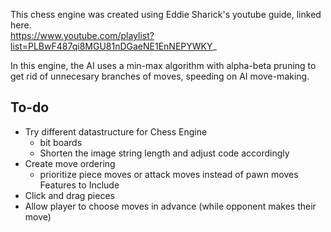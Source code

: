 This chess engine was created using Eddie Sharick's youtube guide, linked here. \
https://www.youtube.com/playlist?list=PLBwF487qi8MGU81nDGaeNE1EnNEPYWKY_ 

In this engine, the AI uses a min-max algorithm with alpha-beta pruning to get rid of unnecesary branches of moves, speeding on AI move-making.

## To-do
- Try different datastructure for Chess Engine
  - bit boards
  - Shorten the image string length and adjust code accordingly
- Create move ordering 
  - prioritize piece moves or attack moves instead of pawn moves
Features to Include
- Click and drag pieces
- Allow player to choose moves in advance (while opponent makes their move)
